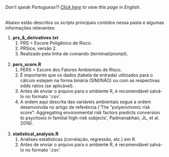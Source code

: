<h6> Don't speak Portuguese?! <a href = "">Click here</a> to view this page in English.</h6>

Abaixo estão descritos os scripts principais contidos nessa pasta e algumas informações relevantes:
<br>
<ol>
    <li><b>prs_&_derivatives.txt</b>
    <ol>
        <li>PRS = Escore Poligênico de Risco.</li>
        <li>PRSice, versão 2.</li>
        <li>Realizado pela linha de comando (terminal/prompt).</li>
    </ol>
    </li>
				<br>
    <li><b>pers_score.R</b>
				<ol>
        <li>PERS = Escore dos Fatores Ambientais de Risco.</li>
        <li>É importante que os dados (tabela de entrada) utilizados para o cálculo estejam na forma binária (SIM/NÃO) ou com as respectivas odds ratios (se aplicável).</li>
        <li>Antes de enviar o arquivo para o ambiente R, é recomendável salvá-lo no formato ‘.csv’.</li>
								<li>A ordem aqui descrita das variáveis ambientais segue a ordem desenvolvida no artigo de referência ('The "polyenviromic risk score": Aggregating environmental risk factors predicts conversion to psychosis in familial high-risk subjects', Padmanabhan, JL, et al. 2016).</li>
    </ol>
				</li>
				<br>
    <li><b>statistical_analysis.R</b>
    <ol>
        <li>Análises estatísticas (correlação, regressão, etc.) em R.</li>
        <li>Antes de enviar o arquivo para o ambiente R, é recomendável salvá-lo no formato ‘.csv’.</li>
    </ol>
    </li>
</ol>
